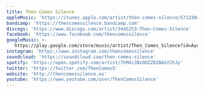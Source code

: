 ```yaml
---
title: Then Comes Silence
appleMusic: 'https://itunes.apple.com/artist/then-comes-silence/571330455'
bandcamp: 'https://thencomessilence.bandcamp.com'
discogs: 'https://www.discogs.com/artist/3445253-Then-Comes-Silence'
facebook: 'https://www.facebook.com/thencomessilence'
googleMusic: >-
   https://play.google.com/store/music/artist/Then_Comes_Silence?id=Ayqjog5hiwixeczaek3po4d3p2q
instagram: 'https://www.instagram.com/thencomessilence'
soundcloud: 'https://soundcloud.com/then-comes-silence'
spotify: 'https://open.spotify.com/artist/7hM4i3NzOOZZ0IBAGY2hJy'
twitter: 'https://twitter.com/ThenComesS'
website: 'http://thencomessilence.eu'
youtube: 'https://www.youtube.com/user/ThenComesSilence'
---
```

